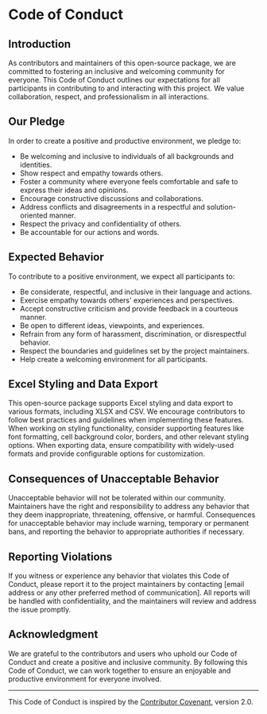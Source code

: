 # Code of Conduct

## Introduction
As contributors and maintainers of this open-source package, we are committed to fostering an inclusive and welcoming community for everyone. This Code of Conduct outlines our expectations for all participants in contributing to and interacting with this project. We value collaboration, respect, and professionalism in all interactions.

## Our Pledge
In order to create a positive and productive environment, we pledge to:

- Be welcoming and inclusive to individuals of all backgrounds and identities.
- Show respect and empathy towards others.
- Foster a community where everyone feels comfortable and safe to express their ideas and opinions.
- Encourage constructive discussions and collaborations.
- Address conflicts and disagreements in a respectful and solution-oriented manner.
- Respect the privacy and confidentiality of others.
- Be accountable for our actions and words.

## Expected Behavior
To contribute to a positive environment, we expect all participants to:

- Be considerate, respectful, and inclusive in their language and actions.
- Exercise empathy towards others' experiences and perspectives.
- Accept constructive criticism and provide feedback in a courteous manner.
- Be open to different ideas, viewpoints, and experiences.
- Refrain from any form of harassment, discrimination, or disrespectful behavior.
- Respect the boundaries and guidelines set by the project maintainers.
- Help create a welcoming environment for all participants.

## Excel Styling and Data Export
This open-source package supports Excel styling and data export to various formats, including XLSX and CSV. We encourage contributors to follow best practices and guidelines when implementing these features. When working on styling functionality, consider supporting features like font formatting, cell background color, borders, and other relevant styling options. When exporting data, ensure compatibility with widely-used formats and provide configurable options for customization.

## Consequences of Unacceptable Behavior
Unacceptable behavior will not be tolerated within our community. Maintainers have the right and responsibility to address any behavior that they deem inappropriate, threatening, offensive, or harmful. Consequences for unacceptable behavior may include warning, temporary or permanent bans, and reporting the behavior to appropriate authorities if necessary.

## Reporting Violations
If you witness or experience any behavior that violates this Code of Conduct, please report it to the project maintainers by contacting [email address or any other preferred method of communication]. All reports will be handled with confidentiality, and the maintainers will review and address the issue promptly.

## Acknowledgment
We are grateful to the contributors and users who uphold our Code of Conduct and create a positive and inclusive community. By following this Code of Conduct, we can work together to ensure an enjoyable and productive environment for everyone involved.

---

This Code of Conduct is inspired by the [Contributor Covenant](https://www.contributor-covenant.org), version 2.0.


